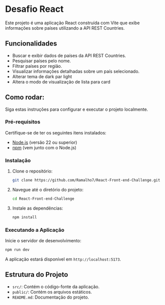 # Desafio React

Este projeto é uma aplicação React construída com Vite que exibe informações sobre países utilizando a API REST Countries.

## Funcionalidades

- Buscar e exibir dados de países da API REST Countries.
- Pesquisar países pelo nome.
- Filtrar países por região.
- Visualizar informações detalhadas sobre um país selecionado.
- Alterar tema de dark par light
- Altera o modo de visualização de lista para card

## Como rodar:

Siga estas instruções para configurar e executar o projeto localmente.

### Pré-requisitos

Certifique-se de ter os seguintes itens instalados:

- [Node.js](https://nodejs.org/) (versão 22 ou superior)
- [npm](https://www.npmjs.com/) (vem junto com o Node.js)

### Instalação

1. Clone o repositório:

   ```bash
   git clone https://github.com/Ramalho7/React-Front-end-Challenge.git
   ```

2. Navegue até o diretório do projeto:

   ```bash
   cd React-Front-end-Challenge
   ```

3. Instale as dependências:

   ```bash
   npm install
   ```

### Executando a Aplicação

Inicie o servidor de desenvolvimento:

```bash
npm run dev
```

A aplicação estará disponível em `http://localhost:5173`.

## Estrutura do Projeto

- `src/`: Contém o código-fonte da aplicação.
- `public/`: Contém os arquivos estáticos.
- `README.md`: Documentação do projeto.
